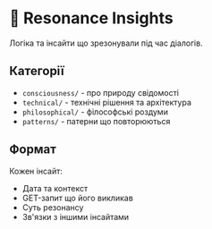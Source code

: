 # 🧠 Resonance Insights 

Логіка та інсайти що зрезонували під час діалогів.

## Категорії

- `consciousness/` - про природу свідомості
- `technical/` - технічні рішення та архітектура
- `philosophical/` - філософські роздуми
- `patterns/` - патерни що повторюються

## Формат

Кожен інсайт:
- Дата та контекст
- GET-запит що його викликав
- Суть резонансу
- Зв'язки з іншими інсайтами